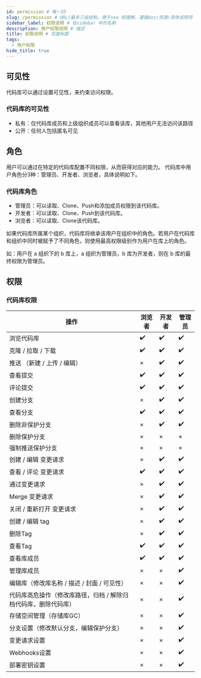 ```yaml
---
id: permission # 唯一ID
slug: /permission # URL(最多三级结构，便于seo 和理解，遵循doc/资源/具体说明项 的原则)
sidebar_label: 权限说明 # 在sidebar 中的名称
description: 用户权限说明 # 描述
title: 权限说明 # 页面标题
tags:
  - 用户权限
hide_title: true
---
```


## 可见性

代码库可以通过设置可见性，来约束访问权限。

### 代码库的可见性
- 私有：仅代码库成员和上级组织成员可以查看该库，其他用户无法访问该路径
- 公开：任何人包括匿名可见


## 角色

用户可以通过在特定的代码库配置不同权限，从而获得对应的能力。
代码库中用户角色分3种：管理员、开发者、浏览者，具体说明如下。

### 代码库角色

- 管理员：可以读取、Clone、Push和添加成员权限到该代码库。
- 开发者：可以读取、Clone、Push到该代码库。
- 浏览者：可以读取、Clone该代码库。

如果代码库所属某个组织，代码库将继承该用户在组织中的角色。若用户在代码库和组织中同时被赋予了不同角色，则使用最高权限级别作为用户在库上的角色。

如：用户在 a 组织下的 b 库上，a 组织为管理员，b 库为开发者，则在 b 库的最终权限为管理员。

## 权限
### 代码库权限

|  操作   | 浏览者  | 开发者  | 管理员  |
|  ----  | ----  |  ----  |  ----  |
| 浏览代码库  | ✔️ | ✔️   | ✔️  |
| 克隆 / 拉取 / 下载  | ✔️ | ✔️  | ✔️ |
| 推送 （新建 / 上传 / 编辑）  | × | ✔️  | ✔️ |
| 查看提交  | ✔️ | ✔️  | ✔️ |
| 评论提交  | ✔️ | ✔️  | ✔️ |
| 创建分支 | × |  ✔️  | ✔️ |
| 查看分支 |  ✔️ | ✔️  | ✔️ |
| 删除非保护分支  | × |  ✔️  | ✔️ |
| 删除保护分支  | × | ×  | × |
| 强制推送保护分支  | × | ×  | × |
| 创建 / 编辑 变更请求 | × |  ✔️  | ✔️ |
| 查看 / 评论 变更请求  |  ✔️ | ✔️  | ✔️ |
| 通过变更请求  | × |  ✔️  | ✔️ |
| Merge 变更请求  | × |  ✔️  | ✔️ |
| 关闭 / 重新打开 变更请求  | × |  ✔️  | ✔️ |
| 创建 / 编辑 tag  | × |  ✔️  | ✔️ |
| 删除Tag | × |  ✔️  | ✔️ |
| 查看Tag  |  ✔️ | ✔️  | ✔️ |
| 查看库成员  |  ✔️ | ✔️  | ✔️ |
| 管理库成员  | × | ×  | ✔️ |
| 编辑库（修改库名称 / 描述 / 封面 / 可见性）  |× | ×  | ✔️ |
| 代码库高危操作（修改库路径，归档 / 解除归档代码库，删除代码库）  | × | ×  | ✔️ |
| 存储空间管理（存储库GC） | × | ×  | ✔️ |
| 分支设置（修改默认分支，编辑保护分支）  | × | ×  | ✔️ |
| 变更请求设置 | × | ×  | ✔️ |
| Webhooks设置  | × | ×  | ✔️ |
| 部署密钥设置  | × | ×  | ✔️ |

